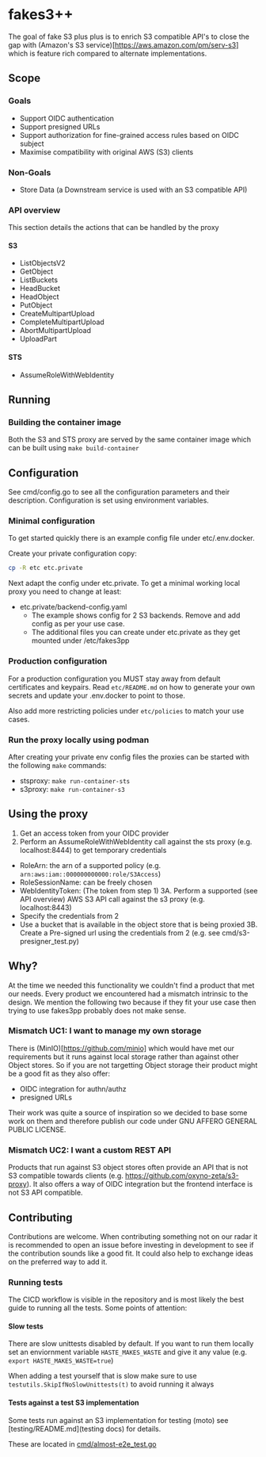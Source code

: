 # fakes3++

The goal of fake S3 plus plus is to enrich S3 compatible API's to close the gap with
(Amazon's S3 service)[https://aws.amazon.com/pm/serv-s3] which is feature rich compared to alternate implementations.

## Scope

### Goals
  - Support OIDC authentication
  - Support presigned URLs
  - Support authorization for fine-grained access rules based on OIDC subject
  - Maximise compatibility with original AWS (S3) clients

### Non-Goals
  - Store Data (a Downstream service is used with an S3 compatible API)


### API overview

This section details the actions that can be handled by the proxy

#### S3
- ListObjectsV2
- GetObject
- ListBuckets
- HeadBucket
- HeadObject
- PutObject
- CreateMultipartUpload
- CompleteMultipartUpload
- AbortMultipartUpload
- UploadPart

#### STS
 - AssumeRoleWithWebIdentity


## Running

### Building the container image

Both the S3 and STS proxy are served by the same container image which can be built using `make build-container`

## Configuration

See cmd/config.go to see all the configuration parameters and their description. Configuration is set using environment variables.

### Minimal configuration
To get started quickly there is an example config file under etc/.env.docker.

Create your private configuration copy:
```sh
cp -R etc etc.private
```

Next adapt the config under etc.private. To get a minimal working local proxy you need to change at least:
 - etc.private/backend-config.yaml
   - The example shows config for 2 S3 backends. Remove and add config as per your use case.
   - The additional files you can create under etc.private as they get mounted under /etc/fakes3pp

### Production configuration

For a production configuration you MUST stay away from default certificates and keypairs.
Read `etc/README.md` on how to generate your own secrets and update your .env.docker to point to those.

Also add more restricting policies under `etc/policies` to match your use cases.

### Run the proxy locally using podman

After creating your private env config files the proxies can be started with the following `make` commands:
 - stsproxy: `make run-container-sts`
 - s3proxy:  `make run-container-s3`

## Using the proxy

1. Get an access token from your OIDC provider
2. Perform an AssumeRoleWithWebIdentity call against the sts proxy (e.g. localhost:8444) to get temporary credentials
  - RoleArn: the arn of a supported policy (e.g. `arn:aws:iam::000000000000:role/S3Access`)
  - RoleSessionName: can be freely chosen
  - WebIdentityToken: (The token from step 1)
3A. Perform a supported (see API overview) AWS S3 API call against the s3 proxy (e.g. localhost:8443)
  - Specify the credentials from 2
  - Use a bucket that is available in the object store that is being proxied
3B. Create a Pre-signed url using the credentials from 2 (e.g. see cmd/s3-presigner_test.py)


## Why?

At the time we needed this functionality we couldn't find a product that met our needs. Every product we encountered had a mismatch intrinsic to the design. We mention the following two because if they fit your use case then trying to use fakes3pp probably does not make sense.

### Mismatch UC1: I want to manage my own storage

There is (MinIO)[https://github.com/minio] which would have met our requirements but it runs against local storage rather than against other Object stores. So if you are not targetting Object storage their product might be a good fit as they also offer:
   - OIDC integration for authn/authz
   - presigned URLs

Their work was quite a source of inspiration so we decided to base some work on them and therefore publish our code under GNU AFFERO GENERAL PUBLIC LICENSE.


### Mismatch UC2: I want a custom REST API

Products that run against S3 object stores often provide an API that is not S3 compatible towards clients (e.g. https://github.com/oxyno-zeta/s3-proxy). It also offers a way of OIDC integration but the frontend interface is not S3 API compatible.


## Contributing

Contributions are welcome. When contributing something not on our radar it is recommended to open an issue before investing in development to see if the contribution sounds like a good fit. It could also help to exchange ideas on the preferred way to add it.

### Running tests

The CICD workflow is visible in the repository and is most likely the best guide to running all the tests. Some points of attention:

#### Slow tests
There are slow unittests disabled by default. If you want to run them locally set an enviornment variable `HASTE_MAKES_WASTE` and give it any value (e.g. `export HASTE_MAKES_WASTE=true`)

When adding a test yourself that is slow make sure to use `testutils.SkipIfNoSlowUnittests(t)` to avoid running it always

#### Tests against a test S3 implementation
Some tests run against an S3 implementation for testing (moto) see [testing/README.md](testing docs) for details.

These are located in [cmd/almost-e2e_test.go](cmd/almost-e2e_test.go)
